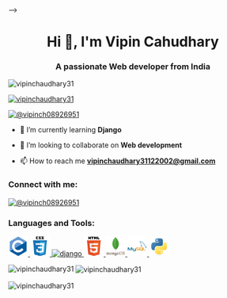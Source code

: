 <!-- - 👋 Hi, I’m @VipinChaudhary31
- 👀 I’m interested in Web development
- 🌱 I’m currently learning django
- 💞️ I’m looking to collaborate on Web development
- 📫 How to reach me ...


[![Anurag's GitHub stats](https://github-readme-stats.vercel.app/api?username=VipinChaudhary31&count_private=true&show_icons=true)](https://github.com/anuraghazra/github-readme-stats)

[![Top Langs](https://github-readme-stats.vercel.app/api/top-langs/?username=VipinChaudhary31&langs_count=10)](https://github.com/anuraghazra/github-readme-stats)

![](https://komarev.com/ghpvc/?username=VipinChaudhary31&color=lightgrey&style=for-the-badge)

<!---
VipinChaudhary31/VipinChaudhary31 is a ✨ special ✨ repository because its `README.md` (this file) appears on your GitHub profile.
You can click the Preview link to take a look at your changes.
--->
 -->
 
 <h1 align="center">Hi 👋, I'm Vipin Cahudhary</h1>
<h3 align="center">A passionate Web developer from India</h3>

<p align="left"> <img src="https://komarev.com/ghpvc/?username=vipinchaudhary31&label=Profile%20views&color=0e75b6&style=flat" alt="vipinchaudhary31" /> </p>

<p align="left"> <a href="https://github.com/ryo-ma/github-profile-trophy"><img src="https://github-profile-trophy.vercel.app/?username=vipinchaudhary31" alt="vipinchaudhary31" /></a> </p>

<p align="left"> <a href="https://twitter.com/@vipinch08926951" target="blank"><img src="https://img.shields.io/twitter/follow/@vipinch08926951?logo=twitter&style=for-the-badge" alt="@vipinch08926951" /></a> </p>

- 🌱 I’m currently learning **Django**

- 👯 I’m looking to collaborate on **Web development**

- 📫 How to reach me **vipinchaudhary31122002@gmail.com**

<h3 align="left">Connect with me:</h3>
<p align="left">
<a href="https://twitter.com/@vipinch08926951" target="blank"><img align="center" src="https://raw.githubusercontent.com/rahuldkjain/github-profile-readme-generator/master/src/images/icons/Social/twitter.svg" alt="@vipinch08926951" height="30" width="40" /></a>
</p>

<h3 align="left">Languages and Tools:</h3>
<p align="left"> <a href="https://www.cprogramming.com/" target="_blank" rel="noreferrer"> <img src="https://raw.githubusercontent.com/devicons/devicon/master/icons/c/c-original.svg" alt="c" width="40" height="40"/> </a> <a href="https://www.w3schools.com/css/" target="_blank" rel="noreferrer"> <img src="https://raw.githubusercontent.com/devicons/devicon/master/icons/css3/css3-original-wordmark.svg" alt="css3" width="40" height="40"/> </a> <a href="https://www.djangoproject.com/" target="_blank" rel="noreferrer"> <img src="https://cdn.worldvectorlogo.com/logos/django.svg" alt="django" width="40" height="40"/> </a> <a href="https://www.w3.org/html/" target="_blank" rel="noreferrer"> <img src="https://raw.githubusercontent.com/devicons/devicon/master/icons/html5/html5-original-wordmark.svg" alt="html5" width="40" height="40"/> </a> <a href="https://www.mongodb.com/" target="_blank" rel="noreferrer"> <img src="https://raw.githubusercontent.com/devicons/devicon/master/icons/mongodb/mongodb-original-wordmark.svg" alt="mongodb" width="40" height="40"/> </a> <a href="https://www.mysql.com/" target="_blank" rel="noreferrer"> <img src="https://raw.githubusercontent.com/devicons/devicon/master/icons/mysql/mysql-original-wordmark.svg" alt="mysql" width="40" height="40"/> </a> <a href="https://www.python.org" target="_blank" rel="noreferrer"> <img src="https://raw.githubusercontent.com/devicons/devicon/master/icons/python/python-original.svg" alt="python" width="40" height="40"/> </a> </p>

<p><img align="left" src="https://github-readme-stats.vercel.app/api/top-langs?username=vipinchaudhary31&show_icons=true&locale=en&layout=compact" alt="vipinchaudhary31" /></p>

<p>&nbsp;<img align="center" src="https://github-readme-stats.vercel.app/api?username=vipinchaudhary31&show_icons=true&locale=en" alt="vipinchaudhary31" /></p>

<p><img align="center" src="https://github-readme-streak-stats.herokuapp.com/?user=vipinchaudhary31&" alt="vipinchaudhary31" /></p>
